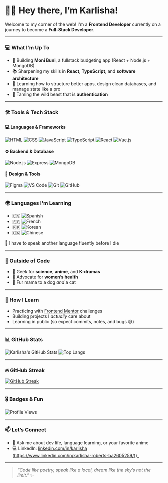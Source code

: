 # 👋🏾 Hey there, I’m Karlisha!

Welcome to my corner of the web! I'm a **Frontend Developer** currently on a journey to become a **Full-Stack Developer**.

---

### 💻 What I'm Up To
- 🚀 Building **Moni Buni**, a fullstack budgeting app (React + Node.js + MongoDB)
- 📚 Sharpening my skills in **React**, **TypeScript**, and **software architecture**
- 🧠 Learning how to structure better apps, design clean databases, and manage state like a pro
- 🔐 Taming the wild beast that is **authentication**

---

### 🛠️ Tools & Tech Stack

#### 💻 Languages & Frameworks  
![HTML](https://img.shields.io/badge/-HTML5-E34F26?logo=html5&logoColor=white&style=flat)
![CSS](https://img.shields.io/badge/-CSS3-1572B6?logo=css3&logoColor=white&style=flat)
![JavaScript](https://img.shields.io/badge/-JavaScript-F7DF1E?logo=javascript&logoColor=black&style=flat)
![TypeScript](https://img.shields.io/badge/-TypeScript-3178C6?logo=typescript&logoColor=white&style=flat)
![React](https://img.shields.io/badge/-React-61DAFB?logo=react&logoColor=white&style=flat)
![Vue.js](https://img.shields.io/badge/-Vue.js-4FC08D?logo=vue.js&logoColor=white&style=flat)

#### ⚙️ Backend & Database  
![Node.js](https://img.shields.io/badge/-Node.js-339933?logo=node.js&logoColor=white&style=flat)
![Express](https://img.shields.io/badge/-Express-000000?logo=express&logoColor=white&style=flat)
![MongoDB](https://img.shields.io/badge/-MongoDB-47A248?logo=mongodb&logoColor=white&style=flat)

#### 🎨 Design & Tools  
![Figma](https://img.shields.io/badge/-Figma-F24E1E?logo=figma&logoColor=white&style=flat)
![VS Code](https://img.shields.io/badge/-VS%20Code-007ACC?logo=visual-studio-code&logoColor=white&style=flat)
![Git](https://img.shields.io/badge/-Git-F05032?logo=git&logoColor=white&style=flat)
![GitHub](https://img.shields.io/badge/-GitHub-181717?logo=github&logoColor=white&style=flat)

---

### 🌍 Languages I'm Learning

- 🇪🇸 ![Spanish](https://img.shields.io/badge/Spanish-In%20Progress-red?style=flat&logo=polywork&logoColor=white)
- 🇫🇷 ![French](https://img.shields.io/badge/French-In%20Progress-blue?style=flat&logo=polywork&logoColor=white)
- 🇰🇷 ![Korean](https://img.shields.io/badge/Korean-Beginner-pink?style=flat&logo=polywork&logoColor=white)
- 🇨🇳 ![Chinese](https://img.shields.io/badge/Chinese-Beginner-orange?style=flat&logo=polywork&logoColor=white)

🧠 I have to speak another language fluently before I die

---

### 🧩 Outside of Code
- 🌌 Geek for **science**, **anime**, and **K-dramas**
- 🖤 Advocate for **women’s health**
- 🐾 Fur mama to a dog *and* a cat

---

### 🌱 How I Learn
- Practicing with [Frontend Mentor](https://www.frontendmentor.io/profile/al-latte) challenges
- Building projects I *actually* care about
- Learning in public (so expect commits, notes, and bugs 😅)

---

### 📊 GitHub Stats
![Karlisha's GitHub Stats](https://github-readme-stats.vercel.app/api?username=al-latte&show_icons=true&theme=tokyonight&hide_title=true)
![Top Langs](https://github-readme-stats.vercel.app/api/top-langs/?username=al-latte&layout=compact&theme=tokyonight)

---

### 🔥 GitHub Streak
[![GitHub Streak](https://streak-stats.demolab.com?user=al-latte&theme=tokyonight&hide_border=true)](https://git.io/streak-stats)

---

### 🎖️ Badges & Fun
![Profile Views](https://komarev.com/ghpvc/?username=al-latte&label=Profile%20views&color=ff69b4&style=flat)

---

### 📫 Let’s Connect
- 💬 Ask me about dev life, language learning, or your favorite anime
- 💻 LinkedIn: [linkedin.com/in/karlisha](#) (https://www.linkedin.com/in/karlisha-roberts-ba2605259/))_

---

> *“Code like poetry, speak like a local, dream like the sky’s not the limit.”* ✨
